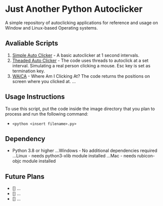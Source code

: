 # Just Another Python Autoclicker
A simple repository of autoclicking applications for reference and usage on Window and Linux-based Operating systems.

## Avaliable Scripts
1. [Simple Auto Clicker](https://github.com/MisterSoandSo/JAPAC/blob/main/src/simpleautoclicker.py) - A basic autoclicker at 1 second intervals.
2. [Theaded Auto Clicker](https://github.com/MisterSoandSo/JAPAC/blob/main/src/threadclicker.py) - The code uses threads to autoclick at a set interval. Simulating a real person clicking a mouse. Esc key is set as termination key.
3. [WAICA](https://github.com/MisterSoandSo/JAPAC/blob/main/src/waica.py) - Where Am I Clicking At?  The code returns the positions on screen where you clicked at.
...

## Usage Instructions
To use this script, put the code inside the image directory that you plan to process and run the following command:
 * `<python <insert filename>.py>`
## Dependency
 * Python 3.8 or higher
...Windows - No additional dependencies required
...Linux -  needs python3-xlib module installed
...Mac - needs rubicon-objc module installed

## Future Plans 
- [] ...
- [] ...
- [] ...